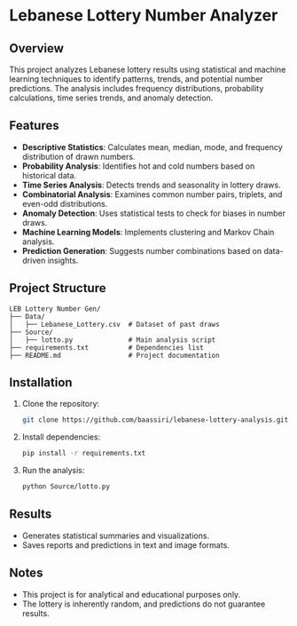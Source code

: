 # Lebanese Lottery Number Analyzer

## Overview
This project analyzes Lebanese lottery results using statistical and machine learning techniques to identify patterns, trends, and potential number predictions. The analysis includes frequency distributions, probability calculations, time series trends, and anomaly detection.

## Features
- **Descriptive Statistics**: Calculates mean, median, mode, and frequency distribution of drawn numbers.
- **Probability Analysis**: Identifies hot and cold numbers based on historical data.
- **Time Series Analysis**: Detects trends and seasonality in lottery draws.
- **Combinatorial Analysis**: Examines common number pairs, triplets, and even-odd distributions.
- **Anomaly Detection**: Uses statistical tests to check for biases in number draws.
- **Machine Learning Models**: Implements clustering and Markov Chain analysis.
- **Prediction Generation**: Suggests number combinations based on data-driven insights.

## Project Structure
```
LEB Lottery Number Gen/
├── Data/
│   ├── Lebanese_Lottery.csv  # Dataset of past draws
├── Source/
│   ├── lotto.py              # Main analysis script
├── requirements.txt          # Dependencies list
├── README.md                 # Project documentation
```

## Installation
1. Clone the repository:
   ```bash
   git clone https://github.com/baassiri/lebanese-lottery-analysis.git
   ```
2. Install dependencies:
   ```bash
   pip install -r requirements.txt
   ```
3. Run the analysis:
   ```bash
   python Source/lotto.py
   ```

## Results
- Generates statistical summaries and visualizations.
- Saves reports and predictions in text and image formats.

## Notes
- This project is for analytical and educational purposes only.
- The lottery is inherently random, and predictions do not guarantee results.
